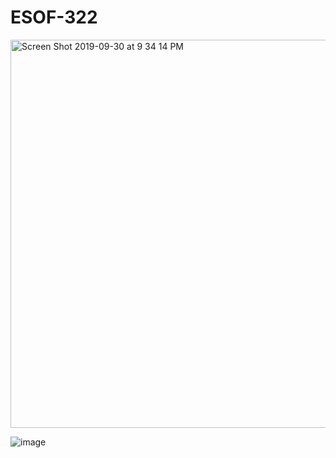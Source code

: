 # ESOF-322

<img width="621" alt="Screen Shot 2019-09-30 at 9 34 14 PM" src="https://user-images.githubusercontent.com/35706354/65932242-17943a80-e3ca-11e9-98fa-319f9ad2de98.png">

![image](https://user-images.githubusercontent.com/35706354/65932553-668e9f80-e3cb-11e9-8043-60bfde4e5d85.png)
